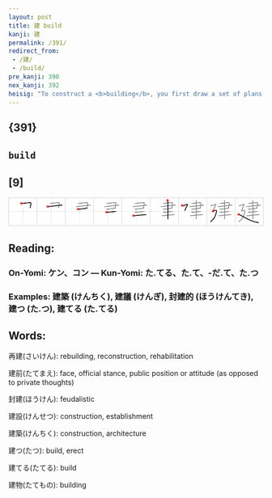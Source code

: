 ```yaml
---
layout: post
title: 建 build
kanji: 建
permalink: /391/
redirect_from:
 - /建/
 - /build/
pre_kanji: 390
nex_kanji: 392
heisig: "To construct a <b>building</b>, you first draw a set of plans (the writing <i>brush</i>) and then <i>s-t-r-e-t-c-h </i>your drawing out to scale in reality."
---
```


## {391}

## `build`

## [9]

<div class="stroke"><img src="../images/E5BBBA.png" /></div>

## Reading:

### On-Yomi: ケン、コン &mdash; Kun-Yomi: た.てる、た.て、-だ.て、た.つ

### Examples: 建築 (けんちく), 建議 (けんぎ), 封建的 (ほうけんてき), 建つ (た.つ), 建てる (た.てる)

## Words:

再建(さいけん): rebuilding, reconstruction, rehabilitation

建前(たてまえ): face, official stance, public position or attitude (as opposed to private thoughts)

封建(ほうけん): feudalistic

建設(けんせつ): construction, establishment

建築(けんちく): construction, architecture

建つ(たつ): build, erect

建てる(たてる): build

建物(たてもの): building
